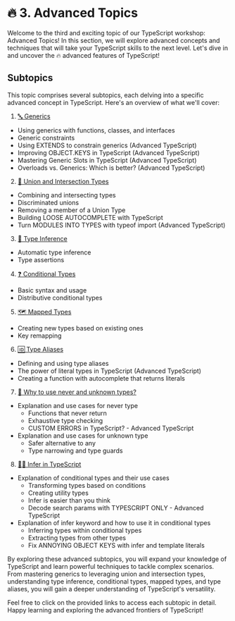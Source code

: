 # 🔥 3. Advanced Topics

Welcome to the third and exciting topic of our TypeScript workshop: Advanced Topics! In this section, we will explore advanced concepts and techniques that will take your TypeScript skills to the next level. Let's dive in and uncover the 🔥 advanced features of TypeScript!

## Subtopics

This topic comprises several subtopics, each delving into a specific advanced concept in TypeScript. Here's an overview of what we'll cover:

1. [🔤 Generics](./3-advanced-topics/Generics.md)
  - Using generics with functions, classes, and interfaces
  - Generic constraints
  - Using EXTENDS to constrain generics (Advanced TypeScript)
  - Improving OBJECT.KEYS in TypeScript (Advanced TypeScript)
  - Mastering Generic Slots in TypeScript (Advanced TypeScript)
  - Overloads vs. Generics: Which is better? (Advanced TypeScript)

2. [🔀 Union and Intersection Types](./3-advanced-topics/UnionAndIntersectionTypes.md)
  - Combining and intersecting types
  - Discriminated unions
  - Removing a member of a Union Type
  - Building LOOSE AUTOCOMPLETE with TypeScript
  - Turn MODULES INTO TYPES with typeof import (Advanced TypeScript)

3. [🧠 Type Inference](./3-advanced-topics/TypeInference.md)
  - Automatic type inference
  - Type assertions

4. [❓ Conditional Types](./3-advanced-topics/ConditionalTypes.md)
  - Basic syntax and usage
  - Distributive conditional types

5. [🗺️ Mapped Types](./3-advanced-topics/MappedTypes.md)
  - Creating new types based on existing ones
  - Key remapping

6. [🆔 Type Aliases](./3-advanced-topics/TypeAliases.md)
  - Defining and using type aliases
  - The power of literal types in TypeScript (Advanced TypeScript)
  - Creating a function with autocomplete that returns literals

7. [🧩 Why to use never and unknown types?](./3-advanced-topics/NeverUnknown.md)
  -   Explanation and use cases for never type
      -   Functions that never return
      -   Exhaustive type checking
      -   CUSTOM ERRORS in TypeScript? - Advanced TypeScript
  -   Explanation and use cases for unknown type
      -   Safer alternative to any
      -   Type narrowing and type guards

8. [🕵️‍♂️ Infer in TypeScript](./3-advanced-topics)
  -   Explanation of conditional types and their use cases
      -   Transforming types based on conditions
      -   Creating utility types
      -   Infer is easier than you think
      -   Decode search params with TYPESCRIPT ONLY - Advanced TypeScript
  -   Explanation of infer keyword and how to use it in conditional types
      -   Inferring types within conditional types
      -   Extracting types from other types
      -   Fix ANNOYING OBJECT KEYS with infer and template literals



By exploring these advanced subtopics, you will expand your knowledge of TypeScript and learn powerful techniques to tackle complex scenarios. From mastering generics to leveraging union and intersection types, understanding type inference, conditional types, mapped types, and type aliases, you will gain a deeper understanding of TypeScript's versatility.

Feel free to click on the provided links to access each subtopic in detail. Happy learning and exploring the advanced frontiers of TypeScript!
